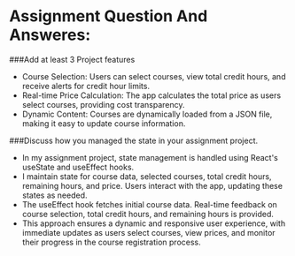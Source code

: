 # Assignment Question And Answeres:

###Add at least 3 Project features 
- Course Selection: Users can select courses, view total credit hours, and receive alerts for credit hour limits.
- Real-time Price Calculation: The app calculates the total price as users select courses, providing cost transparency.
- Dynamic Content: Courses are dynamically loaded from a JSON file, making it easy to update course information.

###Discuss how you managed the state in your assignment project.
- In my assignment project, state management is handled using React's useState and useEffect hooks. 
- I maintain state for course data, selected courses, total credit hours, remaining hours, and price. Users interact with the app, updating these states as needed. 
- The useEffect hook fetches initial course data. Real-time feedback on course selection, total credit hours, and remaining hours is provided. 
- This approach ensures a dynamic and responsive user experience, with immediate updates as users select courses, view prices, and monitor their progress in the course registration process.